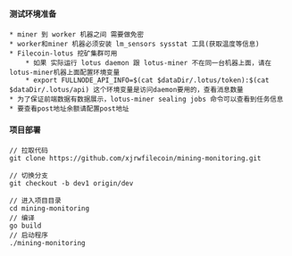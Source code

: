 #### 测试环境准备
    
    * miner 到 worker 机器之间 需要做免密
    * worker和miner 机器必须安装 lm_sensors sysstat 工具(获取温度等信息)
    * Filecoin-lotus 挖矿集群可用
        * 如果 实际运行 lotus daemon 跟 lotus-miner 不在同一台机器上面，请在 lotus-miner机器上面配置环境变量 
        * export FULLNODE_API_INFO=$(cat $dataDir/.lotus/token):$(cat $dataDir/.lotus/api) 这个环境变量是访问daemon要用的，查看消息数量
    * 为了保证前端数据有数据展示，lotus-miner sealing jobs 命令可以查看到任务信息 
    * 要查看post地址余额请配置post地址


#### 项目部署

    // 拉取代码
    git clone https://github.com/xjrwfilecoin/mining-monitoring.git
    
    // 切换分支
    git checkout -b dev1 origin/dev
    
    // 进入项目目录
    cd mining-monitoring
    // 编译 
    go build
    // 启动程序
    ./mining-monitoring
    
    
    